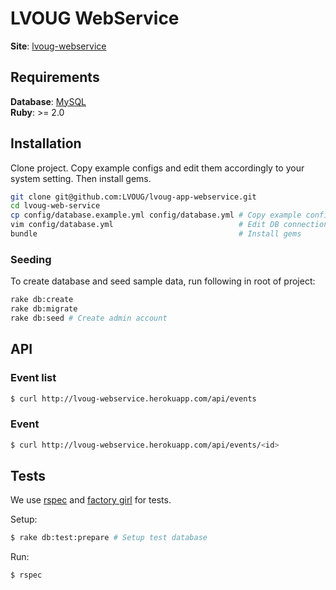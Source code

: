 # LVOUG WebService
**Site**: [lvoug-webservice](http://lvoug-webservice.herokuapp.com/)

## Requirements
**Database**: [MySQL](http://www.mysql.com/)  
**Ruby**: >= 2.0

## Installation
Clone project. Copy example configs and edit them accordingly to your system setting. Then install gems.

```bash
git clone git@github.com:LVOUG/lvoug-app-webservice.git
cd lvoug-web-service
cp config/database.example.yml config/database.yml # Copy example config
vim config/database.yml                            # Edit DB connection settings
bundle                                             # Install gems
```

### Seeding
To create database and seed sample data, run following in root of project:

```bash
rake db:create
rake db:migrate
rake db:seed # Create admin account
```

## API
### Event list
```bash
$ curl http://lvoug-webservice.herokuapp.com/api/events
```

### Event
```bash
$ curl http://lvoug-webservice.herokuapp.com/api/events/<id>
```

## Tests
We use [rspec](https://github.com/rspec/rspec) and [factory girl](https://github.com/thoughtbot/factory_girl) for tests.

Setup:
```bash
$ rake db:test:prepare # Setup test database
```

Run:
```bash
$ rspec
```
